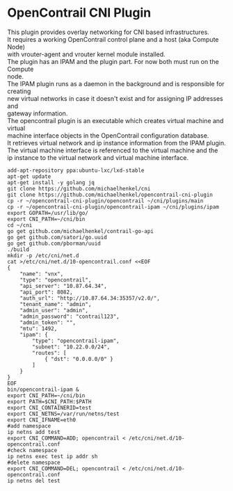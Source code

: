 # OpenContrail CNI Plugin
This plugin provides overlay networking for CNI based infrastructures.    
It requires a working OpenContrail control plane and a host (aka Compute Node)    
with vrouter-agent and vrouter kernel module installed.    
The plugin has an IPAM and the plugin part. For now both must run on the Compute    
node.    
The IPAM plugin runs as a daemon in the background and is responsible for creating    
new virtual networks in case it doesn't exist and for assigning IP addresses and    
gateway information.    
The opencontrail plugin is an executable which creates virtual machine and virtual    
machine interface objects in the OpenContrail configuration database.    
It retrieves virtual network and ip instance information from the IPAM plugin.    
The virtual machine interface is referenced to the virtual machine and the     
ip instance to the virtual network and virtual machine interface.    

```
add-apt-repository ppa:ubuntu-lxc/lxd-stable
apt-get update
apt-get install -y golang jq
git clone https://github.com/michaelhenkel/cni
git clone https://github.com/michaelhenkel/opencontrail-cni-plugin
cp -r ~/opencontrail-cni-plugin/opencontrail ~/cni/plugins/main
cp -r ~/opencontrail-cni-plugin/opencontrail-ipam ~/cni/plugins/ipam
export GOPATH=/usr/lib/go/
export CNI_PATH=~/cni/bin
cd ~/cni
go get github.com/michaelhenkel/contrail-go-api
go get github.com/satori/go.uuid
go get github.com/pborman/uuid
./build
mkdir -p /etc/cni/net.d
cat >/etc/cni/net.d/10-opencontrail.conf <<EOF
{
    "name": "vnx",
    "type": "opencontrail",
    "api_server": "10.87.64.34",
    "api_port": 8082,
    "auth_url": "http://10.87.64.34:35357/v2.0/",
    "tenant_name": "admin",
    "admin_user": "admin",
    "admin_password": "contrail123",
    "admin_token": "",
    "mtu": 1492,
    "ipam": {
        "type": "opencontrail-ipam",
        "subnet": "10.22.0.0/24",
        "routes": [
            { "dst": "0.0.0.0/0" }
        ]
    }
}
EOF
bin/opencontrail-ipam &
export CNI_PATH=~/cni/bin
export PATH=$CNI_PATH:$PATH
export CNI_CONTAINERID=test
export CNI_NETNS=/var/run/netns/test
export CNI_IFNAME=eth0
#add namespace
ip netns add test
export CNI_COMMAND=ADD; opencontrail < /etc/cni/net.d/10-opencontrail.conf
#check namespace
ip netns exec test ip addr sh
#delete namespace
export CNI_COMMAND=DEL; opencontrail < /etc/cni/net.d/10-opencontrail.conf
ip netns del test
```
